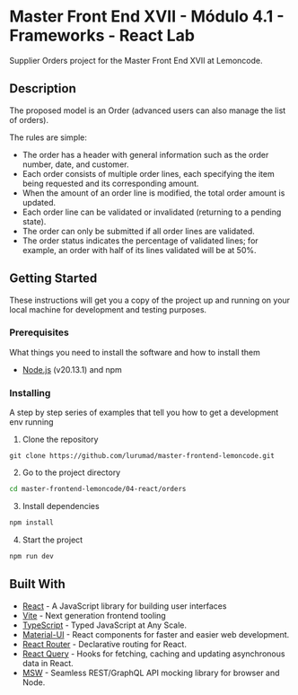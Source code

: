# Master Front End XVII - Módulo 4.1 - Frameworks - React Lab

Supplier Orders project for the Master Front End XVII at Lemoncode.

## Description

The proposed model is an Order (advanced users can also manage the list of orders).

The rules are simple:

- The order has a header with general information such as the order number, date, and customer.
- Each order consists of multiple order lines, each specifying the item being requested and its corresponding amount.
- When the amount of an order line is modified, the total order amount is updated.
- Each order line can be validated or invalidated (returning to a pending state).
- The order can only be submitted if all order lines are validated.
- The order status indicates the percentage of validated lines; for example, an order with half of its lines validated will be at 50%.

## Getting Started

These instructions will get you a copy of the project up and running on your local machine for development and testing purposes.

### Prerequisites

What things you need to install the software and how to install them

- [Node.js](https://nodejs.org/en) (v20.13.1) and npm

### Installing

A step by step series of examples that tell you how to get a development env running

1. Clone the repository

```
git clone https://github.com/lurumad/master-frontend-lemoncode.git
```

2. Go to the project directory

```bash
cd master-frontend-lemoncode/04-react/orders
```

3. Install dependencies

```bash
npm install
```

4. Start the project

```bash
npm run dev
```

## Built With

- [React](https://reactjs.org/) - A JavaScript library for building user interfaces
- [Vite](https://vitejs.dev/) - Next generation frontend tooling
- [TypeScript](https://www.typescriptlang.org/) - Typed JavaScript at Any Scale.
- [Material-UI](https://material-ui.com/) - React components for faster and easier web development.
- [React Router](https://reactrouter.com/) - Declarative routing for React.
- [React Query](https://react-query.tanstack.com/) - Hooks for fetching, caching and updating asynchronous data in React.
- [MSW](https://mswjs.io/) - Seamless REST/GraphQL API mocking library for browser and Node.
